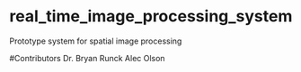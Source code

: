 # real_time_image_processing_system
Prototype system for spatial image processing


#Contributors
Dr. Bryan Runck
Alec Olson
